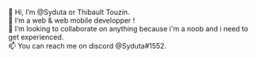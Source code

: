 👋    Hi, I’m @Syduta or Thibault Touzin.  
🌱    I’m a web & web mobile developper !  
💞️    I’m looking to collaborate on anything because i'm a noob and i need to get experienced.  
📫    You can reach me on discord @Syduta#1552.  

<!---
Syduta/Syduta is a ✨ special ✨ repository because its `README.md` (this file) appears on your GitHub profile.
You can click the Preview link to take a look at your changes.
--->
